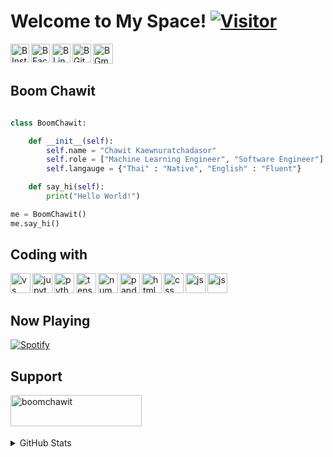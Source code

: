 # Welcome to My Space! [![Visitor](https://visitor-badge.laobi.icu/badge?page_id=BoomChawit.BoomChawit)](https://github.com/BoomChawit)

<a href="https://www.instagram.com/b.chawit">
  <img align="left" alt="BInstagram" height="30" src="https://cdn-icons-png.flaticon.com/512/2111/2111463.png"/>
</a>
<a href="https://www.facebook.com/boomchawit">
  <img align="left" alt="BFacebook" height="30" src="https://cdn-icons-png.flaticon.com/512/733/733547.png"/>
</a>
<a href="https://www.linkedin.com/in/bchawit">
  <img align="left" alt="BLinkedIn" height="30" src="https://cdn-icons-png.flaticon.com/512/174/174857.png"/>
</a>
<a href="https://github.com/BoomChawit">
  <img align="left" alt="BGitHub" height="30" src="https://cdn-icons-png.flaticon.com/512/733/733553.png"/>
</a>
<a href="mailto:boomchawit.2203@gmail.com">
  <img align="left" alt="BGmail" height="32" src="https://cdn-icons-png.flaticon.com/512/732/732200.png"/>
</a>
<br><br>

## Boom Chawit 

<!-- <img align="right" alt="ChawitGIF" src="https://github.com/BoomChawit/BoomChawit/blob/main/Pics/Memoji_BoomChawit.gif" height="240" /> -->

```python

class BoomChawit:

    def __init__(self):
        self.name = "Chawit Kaewnuratchadasor"
        self.role = ["Machine Learning Engineer", "Software Engineer"]
        self.langauge = {"Thai" : "Native", "English" : "Fluent"}

    def say_hi(self):
        print("Hello World!")

me = BoomChawit()
me.say_hi()


```

<!-- ## Currently working on 

- Trying to sleep 
- AI Image Generator from Texts (Autoencoder) 
- My PortFolio Website by React Native -->


## Coding with

<img align="left" alt="vs" width="32" src="https://cdn.jsdelivr.net/gh/devicons/devicon/icons/vscode/vscode-original.svg">
<img align="left" alt="jupyter" width="32" src="https://cdn.jsdelivr.net/gh/devicons/devicon/icons/jupyter/jupyter-original-wordmark.svg"/>
<img align="left" alt="python" width="32" src="https://cdn.jsdelivr.net/gh/devicons/devicon/icons/python/python-original.svg"/>
<!-- <img align="left" alt="c" width="32" src="https://cdn.jsdelivr.net/gh/devicons/devicon/icons/c/c-original.svg"/> -->
<!-- <img align="left" alt="matlab" width="32" src="https://cdn.jsdelivr.net/gh/devicons/devicon/icons/matlab/matlab-original.svg"/> -->
<!-- <img align="left" alt="r" width="32" src="https://cdn.jsdelivr.net/gh/devicons/devicon/icons/r/r-original.svg"/> -->
<img align="left" alt="tensorflow" width="32" src="https://cdn.jsdelivr.net/gh/devicons/devicon/icons/tensorflow/tensorflow-original.svg"/>
<img align="left" alt="numpy" width="32" src="https://cdn.jsdelivr.net/gh/devicons/devicon/icons/numpy/numpy-original.svg"/>
<img align="left" alt="pandas" width="32" src="https://cdn.jsdelivr.net/gh/devicons/devicon/icons/pandas/pandas-original.svg"/>
<img align="left" alt="html" width="32" src="https://cdn.jsdelivr.net/gh/devicons/devicon/icons/html5/html5-original.svg">
<img align="left" alt="css" width="32" src="https://cdn.jsdelivr.net/gh/devicons/devicon/icons/css3/css3-original.svg">
<img align="left" alt="js" width="32" src="https://cdn.jsdelivr.net/gh/devicons/devicon/icons/javascript/javascript-original.svg">
<img align="left" alt="js" width="32" src="https://cdn.jsdelivr.net/gh/devicons/devicon/icons/react/react-original.svg"/>
<!-- <img align="left" alt="jq" width="32" src="https://cdn.jsdelivr.net/gh/devicons/devicon/icons/jquery/jquery-original.svg"> -->
<!-- <img align="left" alt="bs" width="32" src="https://cdn.jsdelivr.net/gh/devicons/devicon/icons/bootstrap/bootstrap-original.svg"> -->
<!-- <img align="left" alt="sql" width="32" src="https://cdn.jsdelivr.net/gh/devicons/devicon/icons/mysql/mysql-original.svg"/> -->
<!-- <img align="left" alt="flask" width="32" src="https://cdn.jsdelivr.net/gh/devicons/devicon/icons/flask/flask-original.svg"/> -->
<!-- <img align="left" alt="php" width="32" src="https://cdn.jsdelivr.net/gh/devicons/devicon/icons/php/php-original.svg"/> -->
<!-- <img align="left" alt="wordpress" width="32" src="https://cdn.jsdelivr.net/gh/devicons/devicon/icons/wordpress/wordpress-plain.svg"> -->
<!-- <img align="left" alt="digitalocean" width="32" src="https://cdn.jsdelivr.net/gh/devicons/devicon/icons/digitalocean/digitalocean-original.svg"> -->

<br><br>

<!-- ### Currently learning
<img align="left" alt="nodejs" width="34" src="https://cdn.jsdelivr.net/gh/devicons/devicon/icons/nodejs/nodejs-original.svg">
<img align="left" alt="react" width="34" src="https://cdn.jsdelivr.net/gh/devicons/devicon/icons/react/react-original.svg">
<img align="left" alt="c++" width="34" src="https://cdn.jsdelivr.net/gh/devicons/devicon/icons/cplusplus/cplusplus-original.svg">
<br /><br />

### Planning to learn
<img align="left" alt="angular" width="34" src="https://cdn.jsdelivr.net/gh/devicons/devicon/icons/angularjs/angularjs-original.svg">
<img align="left" alt="flutter" width="34" src="https://cdn.jsdelivr.net/gh/devicons/devicon/icons/flutter/flutter-original.svg">
<img align="left" alt="mongodb" width="34" src="https://cdn.jsdelivr.net/gh/devicons/devicon/icons/mongodb/mongodb-original.svg">
<img align="left" alt="vuejs" width="34" src="https://cdn.jsdelivr.net/gh/devicons/devicon/icons/vuejs/vuejs-original.svg">

<img src = "https://img.shields.io/github/watchers/BoomChawit/BoomChawit?style=social"/> -->

## Now Playing

[![Spotify](https://spotify-now-playing-smoky-five.vercel.app//api/spotify)](https://open.spotify.com/user/314ft2p24omnvcnd6pqb6si4gcea)

## Support
<p><a href="https://www.buymeacoffee.com/boomchawit"> <img align="left" src="https://cdn.buymeacoffee.com/buttons/v2/default-yellow.png" height="50" width="210" alt="boomchawit" /></a></p>
<br><br><br><br>

<details>
  <summary>GitHub Stats</summary>
  <img alt="BoomChawit's GitHub Stats" src="https://github-readme-stats.vercel.app/api?username=BoomChawit&show_icons=true" />
  <img src="https://github-readme-streak-stats.herokuapp.com/?user=boomchawit&"/>
</details>
